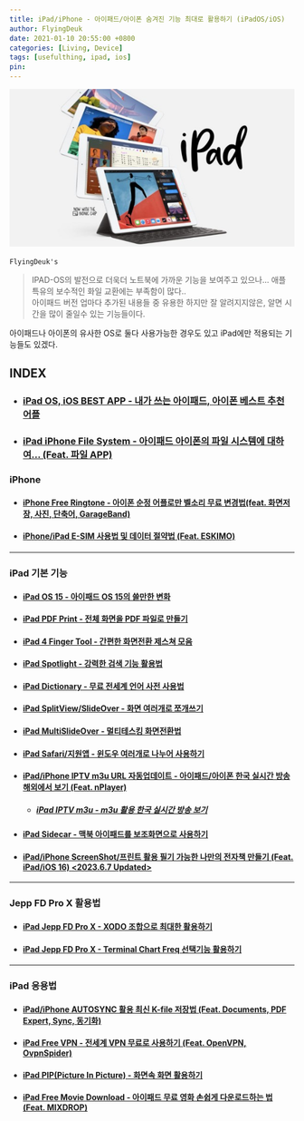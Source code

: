 ```yaml
---
title: iPad/iPhone - 아이패드/아이폰 숨겨진 기능 최대로 활용하기 (iPadOS/iOS)
author: FlyingDeuk
date: 2021-01-10 20:55:00 +0800
categories: [Living, Device]
tags: [usefulthing, ipad, ios]
pin:
---
```


![ipad](/img/living/ipad/ipad.jpg)

`FlyingDeuk's`
> IPAD-OS의 발전으로 더욱더 노트북에 가까운 기능을 보여주고 있으나... 애플 특유의 보수적인 화일 교환에는 부족함이 많다.. <br>
아이패드 버전 업마다 추가된 내용들 중 유용한 하지만 잘 알려지지않은, 알면 시간을 많이 줄일수 있는 기능들이다. <br>

아이패드나 아이폰의 유사한 OS로 둘다 사용가능한 경우도 있고 iPad에만 적용되는 기능들도 있겠다.

## INDEX

- ### [iPad OS, iOS BEST APP - 내가 쓰는 아이패드, 아이폰 베스트 추천 어플](/posts/IPADOSAPP/)

- ### [iPad iPhone File System - 아이패드 아이폰의 파일 시스템에 대하여... (Feat. 파일 APP)](/posts/filesys/)

### iPhone

- #### [iPhone Free Ringtone - 아이폰 순정 어플로만 벨소리 무료 변경법(feat. 화면저장, 사진, 단축어, GarageBand)](/posts/IPHONEbell/)

- #### [iPhone/iPad E-SIM 사용법 및 데이터 절약법 (Feat. ESKIMO)](/posts/iphoneesim/)

-----------

### iPad 기본 기능

- #### [iPad OS 15 - 아이패드 OS 15의 쓸만한 변화](/posts/IPADOS15/)

- #### [iPad PDF Print - 전체 화면을 PDF 파일로 만들기](/posts/IpadPdf/)

- #### [iPad 4 Finger Tool - 간편한 화면전환 제스쳐 모음](/posts/Ipad4fing/)

- #### [iPad Spotlight - 강력한 검색 기능 활용법](/posts/IpadSpot/)

- #### [iPad Dictionary - 무료 전세계 언어 사전 사용법](/posts/IpadDict/)

- #### [iPad SplitView/SlideOver - 화면 여러개로 쪼개쓰기](/posts/IpadView/)

- #### [iPad MultiSlideOver - 멀티테스킹 화면전환법](/posts/slideover/)

- #### [iPad Safari/지원앱 - 윈도우 여러개로 나누어 사용하기](/posts/multiwindow/)

- #### [iPad/iPhone IPTV m3u URL 자동업데이트 - 아이패드/아이폰 한국 실시간 방송 해외에서 보기 (Feat. nPlayer)](/posts/ipad-nplayer/)

  - ##### [iPad IPTV m3u - m3u 활용 한국 실시간 방송 보기](/posts/ipad-iptv/)

- #### [iPad Sidecar - 맥북 아이패드를 보조화면으로 사용하기](/posts/IPADSidecar/)

- #### [iPad/iPhone ScreenShot/프린트 활용 필기 가능한 나만의 전자책 만들기 (Feat. iPad/iOS 16) <2023.6.7 Updated>](/posts/ipadscreen/)

--------
### Jepp FD Pro X 활용법

- #### [iPad Jepp FD Pro X - XODO 조합으로 최대한 활용하기](/posts/JeppFD/)

- #### [iPad Jepp FD Pro X - Terminal Chart Freq 선택기능 활용하기](/posts/JeppFD-com/)

--------

### iPad 응용법

- #### [iPad/iPhone AUTOSYNC 활용 최신 K-file 저장법 (Feat. Documents, PDF Expert, Sync, 동기화)](/posts/ipad-sync/)

- #### [iPad Free VPN - 전세계 VPN 무료로 사용하기 (Feat. OpenVPN, OvpnSpider)](/posts/IpadVPN/)

- #### [iPad PIP(Picture In Picture) - 화면속 화면 활용하기](/posts/IpadPIP/)

- #### [iPad Free Movie Download - 아이패드 무료 영화 손쉽게 다운로드하는 법 (Feat. MIXDROP)](/posts/mixdrop/)


